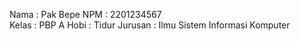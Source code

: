 Nama : Pak Bepe 
NPM : 2201234567  
Kelas : PBP A 
Hobi : Tidur
Jurusan : Ilmu Sistem Informasi Komputer
